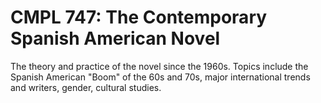 # CMPL 747: The Contemporary Spanish American Novel

The theory and practice of the novel since the 1960s. Topics include the Spanish American "Boom" of the 60s and 70s, major international trends and writers, gender, cultural studies.